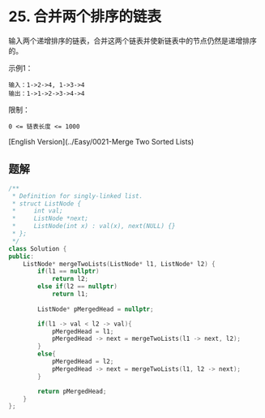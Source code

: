 # 25. 合并两个排序的链表

输入两个递增排序的链表，合并这两个链表并使新链表中的节点仍然是递增排序的。

示例1：

```
输入：1->2->4, 1->3->4
输出：1->1->2->3->4->4
```

限制：

`0 <= 链表长度 <= 1000`

[English Version](../Easy/0021-Merge Two Sorted Lists)

## 题解

```c++
/**
 * Definition for singly-linked list.
 * struct ListNode {
 *     int val;
 *     ListNode *next;
 *     ListNode(int x) : val(x), next(NULL) {}
 * };
 */
class Solution {
public:
    ListNode* mergeTwoLists(ListNode* l1, ListNode* l2) {
        if(l1 == nullptr)
            return l2;
        else if(l2 == nullptr)
            return l1;
        
        ListNode* pMergedHead = nullptr;

        if(l1 -> val < l2 -> val){
            pMergedHead = l1;
            pMergedHead -> next = mergeTwoLists(l1 -> next, l2);
        }
        else{
            pMergedHead = l2;
            pMergedHead -> next = mergeTwoLists(l1, l2 -> next);
        }

        return pMergedHead;
    }
};
```



